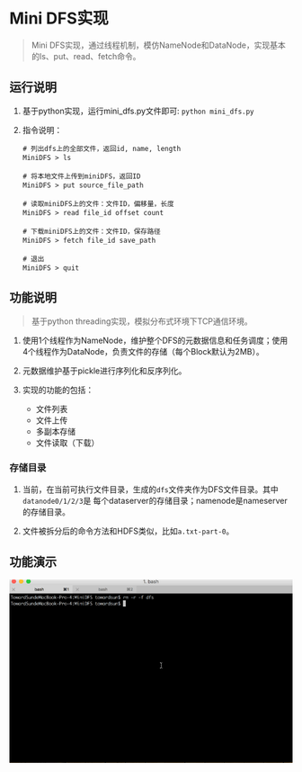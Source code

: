 # Mini DFS实现

> Mini DFS实现，通过线程机制，模仿NameNode和DataNode，实现基本的ls、put、read、fetch命令。

## 运行说明
1. 基于python实现，运行mini_dfs.py文件即可:
	`python mini_dfs.py`
	
2. 指令说明：

	```
	# 列出dfs上的全部文件，返回id, name, length
	MiniDFS > ls
	
	# 将本地文件上传到miniDFS，返回ID
	MiniDFS > put source_file_path
	
	# 读取miniDFS上的文件：文件ID，偏移量，长度
	MiniDFS > read file_id offset count
	
	# 下载miniDFS上的文件：文件ID，保存路径
	MiniDFS > fetch file_id save_path
	
	# 退出
	MiniDFS > quit
	```

## 功能说明
> 基于python threading实现，模拟分布式环境下TCP通信环境。

1. 使用1个线程作为NameNode，维护整个DFS的元数据信息和任务调度；使用4个线程作为DataNode，负责文件的存储（每个Block默认为2MB）。

2. 元数据维护基于pickle进行序列化和反序列化。

3. 实现的功能的包括：
	* 文件列表
	* 文件上传
	* 多副本存储
	* 文件读取（下载）

### 存储目录
1. 当前，在当前可执行文件目录，生成的`dfs`文件夹作为DFS文件目录。其中`datanode0/1/2/3`是
每个dataserver的存储目录；namenode是nameserver的存储目录。

2. 文件被拆分后的命令方法和HDFS类似，比如`a.txt-part-0`。

## 功能演示

![dd](demo.gif)